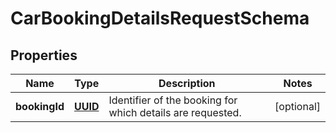 # CarBookingDetailsRequestSchema

## Properties
Name | Type | Description | Notes
------------ | ------------- | ------------- | -------------
**bookingId** | [**UUID**](UUID.md) | Identifier of the booking for which details are requested. |  [optional]
